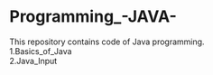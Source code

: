 # Programming_-JAVA-
This repository contains code of Java programming.
<br>
1.Basics_of_Java
<br>
2.Java_Input
<br>
